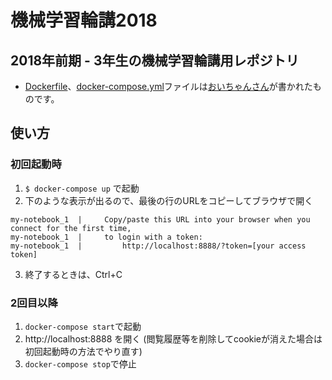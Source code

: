 # 機械学習輪講2018
## 2018年前期 - 3年生の機械学習輪講用レポジトリ
- [Dockerfile](https://github.com/oikenfight/ml_study/blob/develop/Dockerfile)、[docker-compose.yml](https://github.com/oikenfight/ml_study/blob/develop/docker-compose.yml)ファイルは[おいちゃんさん](https://github.com/oikenfight/)が書かれたものです。

## 使い方
### 初回起動時
1. `$ docker-compose up` で起動
2. 下のような表示が出るので、最後の行のURLをコピーしてブラウザで開く
```
my-notebook_1  |     Copy/paste this URL into your browser when you connect for the first time,
my-notebook_1  |     to login with a token:
my-notebook_1  |         http://localhost:8888/?token=[your access token]
```
3. 終了するときは、Ctrl+C

### 2回目以降
1. `docker-compose start`で起動
2. http://localhost:8888 を開く (閲覧履歴等を削除してcookieが消えた場合は初回起動時の方法でやり直す)
3. `docker-compose stop`で停止
